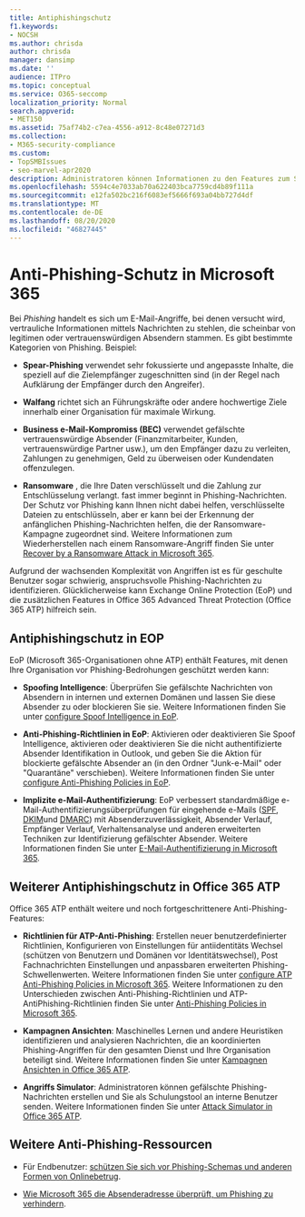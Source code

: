 ```yaml
---
title: Antiphishingschutz
f1.keywords:
- NOCSH
ms.author: chrisda
author: chrisda
manager: dansimp
ms.date: ''
audience: ITPro
ms.topic: conceptual
ms.service: O365-seccomp
localization_priority: Normal
search.appverid:
- MET150
ms.assetid: 75af74b2-c7ea-4556-a912-8c48e07271d3
ms.collection:
- M365-security-compliance
ms.custom:
- TopSMBIssues
- seo-marvel-apr2020
description: Administratoren können Informationen zu den Features zum Schutz vor Phishing in Exchange Online Protection (EoP) und Office 365 Advanced Threat Protection (Office 365 ATP) erhalten.
ms.openlocfilehash: 5594c4e7033ab70a622403bca7759cd4b89f111a
ms.sourcegitcommit: e12fa502bc216f6083ef5666f693a04bb727d4df
ms.translationtype: MT
ms.contentlocale: de-DE
ms.lasthandoff: 08/20/2020
ms.locfileid: "46827445"
---
```

# <a name="anti-phishing-protection-in-microsoft-365"></a>Anti-Phishing-Schutz in Microsoft 365

Bei *Phishing* handelt es sich um E-Mail-Angriffe, bei denen versucht wird, vertrauliche Informationen mittels Nachrichten zu stehlen, die scheinbar von legitimen oder vertrauenswürdigen Absendern stammen. Es gibt bestimmte Kategorien von Phishing. Beispiel:

- **Spear-Phishing** verwendet sehr fokussierte und angepasste Inhalte, die speziell auf die Zielempfänger zugeschnitten sind (in der Regel nach Aufklärung der Empfänger durch den Angreifer).

- **Walfang** richtet sich an Führungskräfte oder andere hochwertige Ziele innerhalb einer Organisation für maximale Wirkung.

- **Business e-Mail-Kompromiss (BEC)** verwendet gefälschte vertrauenswürdige Absender (Finanzmitarbeiter, Kunden, vertrauenswürdige Partner usw.), um den Empfänger dazu zu verleiten, Zahlungen zu genehmigen, Geld zu überweisen oder Kundendaten offenzulegen.

- **Ransomware** , die Ihre Daten verschlüsselt und die Zahlung zur Entschlüsselung verlangt. fast immer beginnt in Phishing-Nachrichten. Der Schutz vor Phishing kann Ihnen nicht dabei helfen, verschlüsselte Dateien zu entschlüsseln, aber er kann bei der Erkennung der anfänglichen Phishing-Nachrichten helfen, die der Ransomware-Kampagne zugeordnet sind. Weitere Informationen zum Wiederherstellen nach einem Ransomware-Angriff finden Sie unter [Recover by a Ransomware Attack in Microsoft 365](recover-from-ransomware.md).

Aufgrund der wachsenden Komplexität von Angriffen ist es für geschulte Benutzer sogar schwierig, anspruchsvolle Phishing-Nachrichten zu identifizieren. Glücklicherweise kann Exchange Online Protection (EoP) und die zusätzlichen Features in Office 365 Advanced Threat Protection (Office 365 ATP) hilfreich sein.

## <a name="anti-phishing-protection-in-eop"></a>Antiphishingschutz in EOP

EoP (Microsoft 365-Organisationen ohne ATP) enthält Features, mit denen Ihre Organisation vor Phishing-Bedrohungen geschützt werden kann:

- **Spoofing Intelligence**: Überprüfen Sie gefälschte Nachrichten von Absendern in internen und externen Domänen und lassen Sie diese Absender zu oder blockieren Sie sie. Weitere Informationen finden Sie unter [configure Spoof Intelligence in EoP](learn-about-spoof-intelligence.md).

- **Anti-Phishing-Richtlinien in EoP**: Aktivieren oder deaktivieren Sie Spoof Intelligence, aktivieren oder deaktivieren Sie die nicht authentifizierte Absender Identifikation in Outlook, und geben Sie die Aktion für blockierte gefälschte Absender an (in den Ordner "Junk-e-Mail" oder "Quarantäne" verschieben). Weitere Informationen finden Sie unter [configure Anti-Phishing Policies in EoP](configure-anti-phishing-policies-eop.md).

- **Implizite e-Mail-Authentifizierung**: EoP verbessert standardmäßige e-Mail-Authentifizierungsüberprüfungen für eingehende e-Mails ([SPF](set-up-spf-in-office-365-to-help-prevent-spoofing.md), [DKIM](use-dkim-to-validate-outbound-email.md)und [DMARC](use-dmarc-to-validate-email.md)) mit Absenderzuverlässigkeit, Absender Verlauf, Empfänger Verlauf, Verhaltensanalyse und anderen erweiterten Techniken zur Identifizierung gefälschter Absender. Weitere Informationen finden Sie unter [E-Mail-Authentifizierung in Microsoft 365](email-validation-and-authentication.md).

## <a name="additional-anti-phishing-protection-in-office-365-atp"></a>Weiterer Antiphishingschutz in Office 365 ATP

Office 365 ATP enthält weitere und noch fortgeschrittenere Anti-Phishing-Features:

- **Richtlinien für ATP-Anti-Phishing**: Erstellen neuer benutzerdefinierter Richtlinien, Konfigurieren von Einstellungen für antiidentitäts Wechsel (schützen von Benutzern und Domänen vor Identitätswechsel), Post Fachnachrichten Einstellungen und anpassbaren erweiterten Phishing-Schwellenwerten. Weitere Informationen finden Sie unter [configure ATP Anti-Phishing Policies in Microsoft 365](configure-atp-anti-phishing-policies.md). Weitere Informationen zu den Unterschieden zwischen Anti-Phishing-Richtlinien und ATP-AntiPhishing-Richtlinien finden Sie unter [Anti-Phishing Policies in Microsoft 365](set-up-anti-phishing-policies.md).

- **Kampagnen Ansichten**: Maschinelles Lernen und andere Heuristiken identifizieren und analysieren Nachrichten, die an koordinierten Phishing-Angriffen für den gesamten Dienst und Ihre Organisation beteiligt sind. Weitere Informationen finden Sie unter [Kampagnen Ansichten in Office 365 ATP](campaigns.md).

- **Angriffs Simulator**: Administratoren können gefälschte Phishing-Nachrichten erstellen und Sie als Schulungstool an interne Benutzer senden. Weitere Informationen finden Sie unter [Attack Simulator in Office 365 ATP](attack-simulator.md).

## <a name="other-anti-phishing-resources"></a>Weitere Anti-Phishing-Ressourcen

- Für Endbenutzer: [schützen Sie sich vor Phishing-Schemas und anderen Formen von Onlinebetrug](https://support.microsoft.com/office/be0de46a-29cd-4c59-aaaf-136cf177d593).

- [Wie Microsoft 365 die Absenderadresse überprüft, um Phishing zu verhindern](how-office-365-validates-the-from-address.md).
